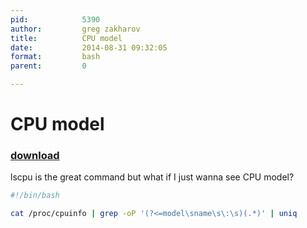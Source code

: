 ```yaml
---
pid:            5390
author:         greg zakharov
title:          CPU model
date:           2014-08-31 09:32:05
format:         bash
parent:         0

---
```


# CPU model

### [download](Scripts\5390.sh)

lscpu is the great command but what if I just wanna see CPU model?

```bash
#!/bin/bash

cat /proc/cpuinfo | grep -oP '(?<=model\sname\s\:\s)(.*)' | uniq
```
